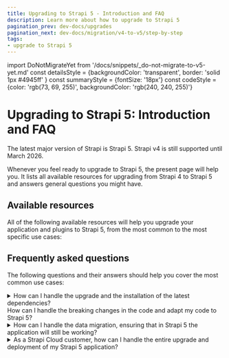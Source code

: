 ```yaml
---
title: Upgrading to Strapi 5 - Introduction and FAQ
description: Learn more about how to upgrade to Strapi 5
pagination_prev: dev-docs/upgrades
pagination_next: dev-docs/migration/v4-to-v5/step-by-step
tags:
- upgrade to Strapi 5
---
```


import DoNotMigrateYet from '/docs/snippets/_do-not-migrate-to-v5-yet.md'
const detailsStyle = {backgroundColor: 'transparent', border: 'solid 1px #4945ff' }
const summaryStyle = {fontSize: '18px'}
const codeStyle = {color: 'rgb(73, 69, 255)', backgroundColor: 'rgb(240, 240, 255)'}

# Upgrading to Strapi 5: Introduction and FAQ

The latest major version of Strapi is Strapi 5. Strapi v4 is still supported until March 2026.

Whenever you feel ready to upgrade to Strapi 5, the present page will help you. It lists all available resources for upgrading from Strapi 4 to Strapi 5 and answers general questions you might have.

## Available resources

All of the following available resources will help you upgrade your application and plugins to Strapi 5, from the most common to the most specific use cases:

<CustomDocCard emoji="1️⃣" title="Step-by-step guide" description="Read this guide first to get an overview of the upgrade process." link="/dev-docs/migration/v4-to-v5/step-by-step" />
<CustomDocCard emoji="2️⃣" title="Upgrade tool reference" description="Learn more about how the upgrade tool can automatically migrate some parts of your Strapi v4 application to Strapi 5." link="/dev-docs/upgrade-tool" />
<CustomDocCard emoji="3️⃣" title="Breaking changes list" description="Read more about the differences between Strapi v4 and v5, the resulting breaking changes, and how to handle them manually or with the help of the codemods provided with the upgrade tool." link="/dev-docs/migration/v4-to-v5/breaking-changes" />
<CustomDocCard emoji="4️⃣" title="Specific resources" description="Handle specific use cases such as the deprecation of the Entity Service API in favor of the new Document Service API, the plugins migration, and the deprecation of the helper-plugin." link="/dev-docs/migration/v4-to-v5/additional-resources/introduction" />

## Frequently asked questions

The following questions and their answers should help you cover the most common use cases:

<details style={detailsStyle}>
<summary style={summaryStyle}>How can I handle the upgrade and the installation of the latest dependencies?<br/>How can I handle the breaking changes in the code and adapt my code to Strapi 5?</summary>

Strapi provides an [upgrade tool](/dev-docs/upgrade-tool) to ease the process. The upgrade tool is a command line tool with some commands that handle the upgrade of the dependencies and the execution of **codemods** <Codemods/>.

Follow the <a href="/dev-docs/migration/v4-to-v5/step-by-step">step-by-step guide</a> to learn how to use this tool in the context of upgrading to Strapi 5.

Strapi 5 docs also provide a [complete breaking changes database](/dev-docs/migration/v4-to-v5/breaking-changes) and [dedicated resources](/dev-docs/migration/v4-to-v5/additional-resources/introduction) to cover specific use cases.

</details>

<details style={detailsStyle}>
<summary style={summaryStyle}>How can I handle the data migration, ensuring that in Strapi 5 the application will still be working?</summary>
<p>Strapi 5 integrates a series of data migration scripts that are run once the application starts for the first time in Strapi 5.</p>
<p>However, please <strong>always backup your database</strong> (found at <code style={codeStyle}>.tmp/data.db</code> by default if using a SQL database) before performing any upgrade, as instructed in the <a href="/dev-docs/migration/v4-to-v5/step-by-step">step-by-step guide</a>.</p>
</details>

<details style={{backgroundColor: 'transparent', border: 'solid 1px #4945ff' }}>
<summary style={{fontSize: '18px'}}>As a Strapi Cloud customer, how can I handle the entire upgrade and deployment of my Strapi 5 application?</summary>

:::danger Warning: Don't push a Strapi 5 project to Strapi Cloud yet
Strapi Cloud is still running on Strapi v4. The following process is provided as an indication of what will happen when Strapi 5 is released as a stable version. Do not try to push your Strapi 5 beta or  Release Candidate (RC) project to Strapi Cloud yet.
:::

1. [Create a backup](/cloud/projects/settings#backups) and update your code locally, following the <a href="/dev-docs/migration/v4-to-v5/step-by-step">step-by-step guide</a>.
2. Run the `yarn deploy` or `npm run deploy` commands from the [Cloud CLI](/cloud/cli/cloud-cli).<br/>

Strapi Cloud will deploy the updated code in Strapi 5 and will automatically run the data migration script.

</details>
